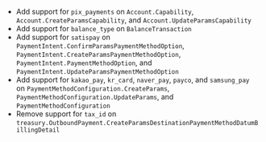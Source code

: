 * Add support for `pix_payments` on `Account.Capability`, `Account.CreateParamsCapability`, and `Account.UpdateParamsCapability`
* Add support for `balance_type` on `BalanceTransaction`
* Add support for `satispay` on `PaymentIntent.ConfirmParamsPaymentMethodOption`, `PaymentIntent.CreateParamsPaymentMethodOption`, `PaymentIntent.PaymentMethodOption`, and `PaymentIntent.UpdateParamsPaymentMethodOption`
* Add support for `kakao_pay`, `kr_card`, `naver_pay`, `payco`, and `samsung_pay` on `PaymentMethodConfiguration.CreateParams`, `PaymentMethodConfiguration.UpdateParams`, and `PaymentMethodConfiguration`
* Remove support for `tax_id` on `treasury.OutboundPayment.CreateParamsDestinationPaymentMethodDatumBillingDetail`